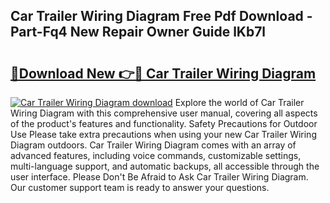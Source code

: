 ## Car Trailer Wiring Diagram Free Pdf Download - Part-Fq4 New Repair Owner Guide lKb7l

# <h2><a href="http://dfln1p2.blite.top/?on=Car+Trailer+Wiring+Diagram">🔗Download New 👉🔴 Car Trailer Wiring Diagram</a></h2>

[![Car Trailer Wiring Diagram download](https://i.imgur.com/lujVjoI.png)](http://dfln1p2.blite.top/?on=Car+Trailer+Wiring+Diagram)
Explore the world of Car Trailer Wiring Diagram with this comprehensive user manual, covering all aspects of the product's features and functionality. Safety Precautions for Outdoor Use Please take extra precautions when using your new Car Trailer Wiring Diagram outdoors. Car Trailer Wiring Diagram comes with an array of advanced features, including voice commands, customizable settings, multi-language support, and automatic backups, all accessible through the user interface. Please Don't Be Afraid to Ask Car Trailer Wiring Diagram. Our customer support team is ready to answer your questions.

